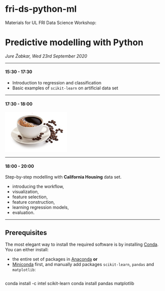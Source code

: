 # fri-ds-python-ml
Materials for UL FRI Data Science Workshop:
# Predictive modelling with Python

*Jure Žabkar, Wed 23rd September 2020*

---

#### 15:30 - 17:30
- Introduction to regression and classification
- Basic examples of `scikit-learn` on artificial data set

---

#### 17:30 - 18:00
![Coffee break](coffee.png)

---

#### 18:00 - 20:00
Step-by-step modelling with **California Housing** data set.
- introducing the workflow,
- visualization,
- feature selection,
- feature construction,
- learning regression models,
- evaluation.

---

## Prerequisites

The most elegant way to install the required software is by installing [Conda](https://docs.conda.io/en/latest/). You can either install:
* the entire set of packages in [Anaconda](https://conda.io/projects/conda/en/latest/user-guide/install/index.html) **or**
* [Miniconda](https://docs.conda.io/en/latest/miniconda.html) first, and manually add packages `scikit-learn`, `pandas` and `matplotlib`:
  ```
conda install -c intel scikit-learn
conda install pandas matplotlib
  ```

